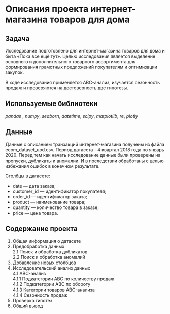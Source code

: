 # Описания проекта интернет-магазина товаров для дома

## Задача

Исследование подготовлено для интернет-магазина товаров для дома и быта «Пока все ещё тут». Целью исследования является выделение основного и дополнительного товарного ассортимента для формирования грамотных предложений покупателям и оптимизации закупок.

В ходе исследования применяется ABC-анализ, изучается сезонность продаж и проверяются на достоверность две гипотезы.

## Используемые библиотеки
*pandas* , *numpy*, *seaborn*, *datetime*, *scipy*, *matplotlib*, *re*, *plotly*

## Данные

Данные с описанием транзакций интернет-магазина получены из файла ecom_dataset_upd.csv. Период датасета - 4 квартал 2018 года по январь 2020. Перед тем как начать исследование данные были проверены на пропуски, дубликаты и аномалии. И в последствии обработаны с целью избежания ошибок в конечном результате.

Столбцы в датасете:

- date — дата заказа;
- customer_id — идентификатор покупателя;
- order_id — идентификатор заказа;
- product — наименование товара;
- quantity — количество товара в заказе;
- price — цена товара.

## Содержание проекта
1.  Общая информация о датасете  
2.  Предобработка данных  
   2.1  Поиск и обработка дубликатов  
   2.2  Поиск и обработка аномалий  
3.  Добавление новых столбцов  
4.  Исследовательский анализ данных  
   4.1  ABC-анализ  
         4.1.1  Подкатегории ABC по количеству продаж  
         4.1.2  Подкатегории ABC по обороту  
         4.1.3  Категории товаров ABC-анализа  
         4.1.4  Сезонность продаж  
5.  Проверка гипотез  
6.  Общий вывод  